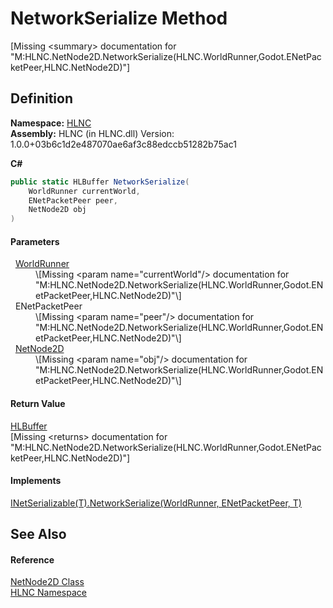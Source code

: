 # NetworkSerialize Method


\[Missing &lt;summary&gt; documentation for "M:HLNC.NetNode2D.NetworkSerialize(HLNC.WorldRunner,Godot.ENetPacketPeer,HLNC.NetNode2D)"\]



## Definition
**Namespace:** <a href="N_HLNC">HLNC</a>  
**Assembly:** HLNC (in HLNC.dll) Version: 1.0.0+03b6c1d2e487070ae6af3c88edccb51282b75ac1

**C#**
``` C#
public static HLBuffer NetworkSerialize(
	WorldRunner currentWorld,
	ENetPacketPeer peer,
	NetNode2D obj
)
```



#### Parameters
<dl><dt>  <a href="T_HLNC_WorldRunner">WorldRunner</a></dt><dd>\[Missing &lt;param name="currentWorld"/&gt; documentation for "M:HLNC.NetNode2D.NetworkSerialize(HLNC.WorldRunner,Godot.ENetPacketPeer,HLNC.NetNode2D)"\]</dd><dt>  ENetPacketPeer</dt><dd>\[Missing &lt;param name="peer"/&gt; documentation for "M:HLNC.NetNode2D.NetworkSerialize(HLNC.WorldRunner,Godot.ENetPacketPeer,HLNC.NetNode2D)"\]</dd><dt>  <a href="T_HLNC_NetNode2D">NetNode2D</a></dt><dd>\[Missing &lt;param name="obj"/&gt; documentation for "M:HLNC.NetNode2D.NetworkSerialize(HLNC.WorldRunner,Godot.ENetPacketPeer,HLNC.NetNode2D)"\]</dd></dl>

#### Return Value
<a href="T_HLNC_Serialization_HLBuffer">HLBuffer</a>  
\[Missing &lt;returns&gt; documentation for "M:HLNC.NetNode2D.NetworkSerialize(HLNC.WorldRunner,Godot.ENetPacketPeer,HLNC.NetNode2D)"\]

#### Implements
<a href="M_HLNC_INetSerializable_1_NetworkSerialize">INetSerializable(T).NetworkSerialize(WorldRunner, ENetPacketPeer, T)</a>  


## See Also


#### Reference
<a href="T_HLNC_NetNode2D">NetNode2D Class</a>  
<a href="N_HLNC">HLNC Namespace</a>  
